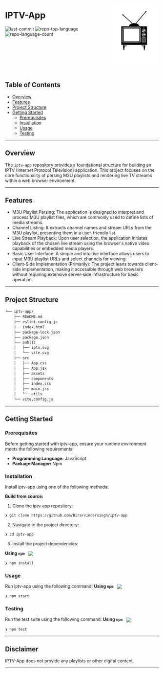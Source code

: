 <div align="left" style="position: relative;">
<img src="https://raw.githubusercontent.com/Birarvindersingh/iptv-app/91895ee562a071531501fdeb9019615d9895eb1f/public/iptv.svg" align="right" width="30%" style="margin: -20px 0 0 20px;">
<h1>IPTV-App</h1>
<p align="left">
</p>
<p align="left">
	<img src="https://img.shields.io/github/last-commit/Birarvindersingh/iptv-app?style=default&logo=git&logoColor=white&color=0080ff" alt="last-commit">
	<img src="https://img.shields.io/github/languages/top/Birarvindersingh/iptv-app?style=default&color=0080ff" alt="repo-top-language">
	<img src="https://img.shields.io/github/languages/count/Birarvindersingh/iptv-app?style=default&color=0080ff" alt="repo-language-count">
</p>
<br><br><br><br><br><br>
</div>

##  Table of Contents

- [ Overview](#-overview)
- [ Features](#-features)
- [ Project Structure](#-project-structure)
- [ Getting Started](#-getting-started)
  - [ Prerequisites](#-prerequisites)
  - [ Installation](#-installation)
  - [ Usage](#-usage)
  - [ Testing](#-testing)

---

##  Overview

The `iptv-app` repository provides a foundational structure for building an IPTV (Internet Protocol Television) application. This project focuses on the core functionality of parsing M3U playlists and rendering live TV streams within a web browser environment.

---

##  Features

* M3U Playlist Parsing: The application is designed to interpret and process M3U playlist files, which are commonly used to define lists of media streams.
* Channel Listing: It extracts channel names and stream URLs from the M3U playlist, presenting them in a user-friendly list.
* Live Stream Playback: Upon user selection, the application initiates playback of the chosen live stream using the browser's native video capabilities or embedded media players.
* Basic User Interface: A simple and intuitive interface allows users to input M3U playlist URLs and select channels for viewing.
* Client-Side Implementation (Primarily): The project leans towards client-side implementation, making it accessible through web browsers without requiring extensive server-side infrastructure for basic operation.

---

##  Project Structure

```sh
└── iptv-app/
    ├── README.md
    ├── eslint.config.js
    ├── index.html
    ├── package-lock.json
    ├── package.json
    ├── public
    │   ├── iptv.svg
    │   └── vite.svg
    ├── src
    │   ├── App.css
    │   ├── App.jsx
    │   ├── assets
    │   ├── components
    │   ├── index.css
    │   ├── main.jsx
    │   └── utils
    └── vite.config.js
```

---
##  Getting Started

###  Prerequisites

Before getting started with iptv-app, ensure your runtime environment meets the following requirements:

- **Programming Language:** JavaScript
- **Package Manager:** Npm


###  Installation

Install iptv-app using one of the following methods:

**Build from source:**

1. Clone the iptv-app repository:
```sh
❯ git clone https://github.com/Birarvindersingh/iptv-app
```

2. Navigate to the project directory:
```sh
❯ cd iptv-app
```

3. Install the project dependencies:


**Using `npm`** &nbsp; [<img align="center" src="https://img.shields.io/badge/npm-CB3837.svg?style={badge_style}&logo=npm&logoColor=white" />](https://www.npmjs.com/)

```sh
❯ npm install
```




###  Usage
Run iptv-app using the following command:
**Using `npm`** &nbsp; [<img align="center" src="https://img.shields.io/badge/npm-CB3837.svg?style={badge_style}&logo=npm&logoColor=white" />](https://www.npmjs.com/)

```sh
❯ npm start
```


###  Testing
Run the test suite using the following command:
**Using `npm`** &nbsp; [<img align="center" src="https://img.shields.io/badge/npm-CB3837.svg?style={badge_style}&logo=npm&logoColor=white" />](https://www.npmjs.com/)

```sh
❯ npm test
```

---

## Disclaimer

IPTV-App does not provide any playlists or other digital content.

---
